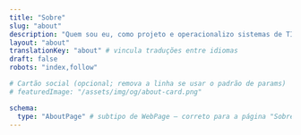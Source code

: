```yaml
---
title: "Sobre"
slug: "about"
description: "Quem sou eu, como projeto e operacionalizo sistemas de TI resilientes e em quais resultados de negócios eu foco."
layout: "about"
translationKey: "about" # vincula traduções entre idiomas
draft: false
robots: "index,follow"

# Cartão social (opcional; remova a linha se usar o padrão de params)
# featuredImage: "/assets/img/og/about-card.png"

schema:
  type: "AboutPage" # subtipo de WebPage — correto para a página "Sobre mim"
---
```

